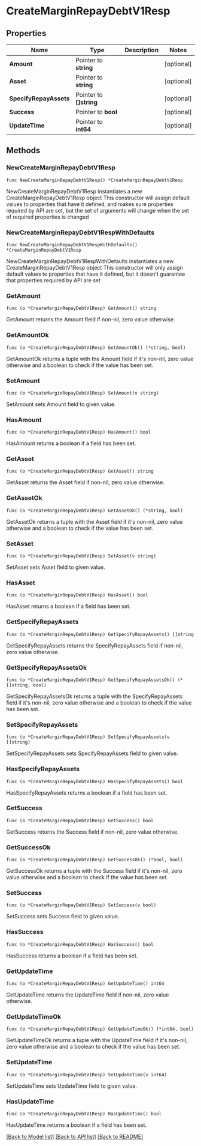 # CreateMarginRepayDebtV1Resp

## Properties

Name | Type | Description | Notes
------------ | ------------- | ------------- | -------------
**Amount** | Pointer to **string** |  | [optional] 
**Asset** | Pointer to **string** |  | [optional] 
**SpecifyRepayAssets** | Pointer to **[]string** |  | [optional] 
**Success** | Pointer to **bool** |  | [optional] 
**UpdateTime** | Pointer to **int64** |  | [optional] 

## Methods

### NewCreateMarginRepayDebtV1Resp

`func NewCreateMarginRepayDebtV1Resp() *CreateMarginRepayDebtV1Resp`

NewCreateMarginRepayDebtV1Resp instantiates a new CreateMarginRepayDebtV1Resp object
This constructor will assign default values to properties that have it defined,
and makes sure properties required by API are set, but the set of arguments
will change when the set of required properties is changed

### NewCreateMarginRepayDebtV1RespWithDefaults

`func NewCreateMarginRepayDebtV1RespWithDefaults() *CreateMarginRepayDebtV1Resp`

NewCreateMarginRepayDebtV1RespWithDefaults instantiates a new CreateMarginRepayDebtV1Resp object
This constructor will only assign default values to properties that have it defined,
but it doesn't guarantee that properties required by API are set

### GetAmount

`func (o *CreateMarginRepayDebtV1Resp) GetAmount() string`

GetAmount returns the Amount field if non-nil, zero value otherwise.

### GetAmountOk

`func (o *CreateMarginRepayDebtV1Resp) GetAmountOk() (*string, bool)`

GetAmountOk returns a tuple with the Amount field if it's non-nil, zero value otherwise
and a boolean to check if the value has been set.

### SetAmount

`func (o *CreateMarginRepayDebtV1Resp) SetAmount(v string)`

SetAmount sets Amount field to given value.

### HasAmount

`func (o *CreateMarginRepayDebtV1Resp) HasAmount() bool`

HasAmount returns a boolean if a field has been set.

### GetAsset

`func (o *CreateMarginRepayDebtV1Resp) GetAsset() string`

GetAsset returns the Asset field if non-nil, zero value otherwise.

### GetAssetOk

`func (o *CreateMarginRepayDebtV1Resp) GetAssetOk() (*string, bool)`

GetAssetOk returns a tuple with the Asset field if it's non-nil, zero value otherwise
and a boolean to check if the value has been set.

### SetAsset

`func (o *CreateMarginRepayDebtV1Resp) SetAsset(v string)`

SetAsset sets Asset field to given value.

### HasAsset

`func (o *CreateMarginRepayDebtV1Resp) HasAsset() bool`

HasAsset returns a boolean if a field has been set.

### GetSpecifyRepayAssets

`func (o *CreateMarginRepayDebtV1Resp) GetSpecifyRepayAssets() []string`

GetSpecifyRepayAssets returns the SpecifyRepayAssets field if non-nil, zero value otherwise.

### GetSpecifyRepayAssetsOk

`func (o *CreateMarginRepayDebtV1Resp) GetSpecifyRepayAssetsOk() (*[]string, bool)`

GetSpecifyRepayAssetsOk returns a tuple with the SpecifyRepayAssets field if it's non-nil, zero value otherwise
and a boolean to check if the value has been set.

### SetSpecifyRepayAssets

`func (o *CreateMarginRepayDebtV1Resp) SetSpecifyRepayAssets(v []string)`

SetSpecifyRepayAssets sets SpecifyRepayAssets field to given value.

### HasSpecifyRepayAssets

`func (o *CreateMarginRepayDebtV1Resp) HasSpecifyRepayAssets() bool`

HasSpecifyRepayAssets returns a boolean if a field has been set.

### GetSuccess

`func (o *CreateMarginRepayDebtV1Resp) GetSuccess() bool`

GetSuccess returns the Success field if non-nil, zero value otherwise.

### GetSuccessOk

`func (o *CreateMarginRepayDebtV1Resp) GetSuccessOk() (*bool, bool)`

GetSuccessOk returns a tuple with the Success field if it's non-nil, zero value otherwise
and a boolean to check if the value has been set.

### SetSuccess

`func (o *CreateMarginRepayDebtV1Resp) SetSuccess(v bool)`

SetSuccess sets Success field to given value.

### HasSuccess

`func (o *CreateMarginRepayDebtV1Resp) HasSuccess() bool`

HasSuccess returns a boolean if a field has been set.

### GetUpdateTime

`func (o *CreateMarginRepayDebtV1Resp) GetUpdateTime() int64`

GetUpdateTime returns the UpdateTime field if non-nil, zero value otherwise.

### GetUpdateTimeOk

`func (o *CreateMarginRepayDebtV1Resp) GetUpdateTimeOk() (*int64, bool)`

GetUpdateTimeOk returns a tuple with the UpdateTime field if it's non-nil, zero value otherwise
and a boolean to check if the value has been set.

### SetUpdateTime

`func (o *CreateMarginRepayDebtV1Resp) SetUpdateTime(v int64)`

SetUpdateTime sets UpdateTime field to given value.

### HasUpdateTime

`func (o *CreateMarginRepayDebtV1Resp) HasUpdateTime() bool`

HasUpdateTime returns a boolean if a field has been set.


[[Back to Model list]](../README.md#documentation-for-models) [[Back to API list]](../README.md#documentation-for-api-endpoints) [[Back to README]](../README.md)


